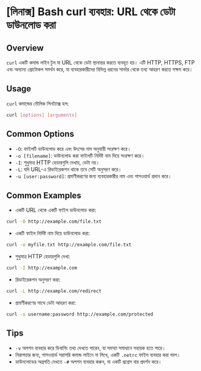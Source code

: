 # [লিনাক্স] Bash curl ব্যবহার: URL থেকে ডেটা ডাউনলোড করা

## Overview
`curl` একটি কমান্ড লাইন টুল যা URL থেকে ডেটা স্থানান্তর করতে ব্যবহৃত হয়। এটি HTTP, HTTPS, FTP এবং অন্যান্য প্রোটোকল সমর্থন করে, যা ব্যবহারকারীদের বিভিন্ন ধরনের সার্ভার থেকে তথ্য আহরণ করতে সক্ষম করে।

## Usage
`curl` কমান্ডের মৌলিক সিনট্যাক্স হল:

```bash
curl [options] [arguments]
```

## Common Options
- `-O`: ফাইলটি ডাউনলোড করে এবং উৎসের নাম অনুযায়ী সংরক্ষণ করে।
- `-o [filename]`: ডাউনলোড করা ফাইলটি নির্দিষ্ট নাম দিয়ে সংরক্ষণ করে।
- `-I`: শুধুমাত্র HTTP হেডারগুলি দেখায়, ডেটা নয়।
- `-L`: যদি URL-এ রিডাইরেকশন থাকে তবে সেটি অনুসরণ করে।
- `-u [user:password]`: প্রমাণীকরণের জন্য ব্যবহারকারীর নাম এবং পাসওয়ার্ড প্রদান করে।

## Common Examples
- একটি URL থেকে একটি ফাইল ডাউনলোড করা:

```bash
curl -O http://example.com/file.txt
```

- একটি ফাইল নির্দিষ্ট নাম দিয়ে ডাউনলোড করা:

```bash
curl -o myfile.txt http://example.com/file.txt
```

- শুধুমাত্র HTTP হেডারগুলি দেখা:

```bash
curl -I http://example.com
```

- রিডাইরেকশন অনুসরণ করা:

```bash
curl -L http://example.com/redirect
```

- প্রমাণীকরণের সাথে ডেটা আহরণ করা:

```bash
curl -u username:password http://example.com/protected
```

## Tips
- `-v` অপশন ব্যবহার করে ডিবাগিং তথ্য দেখতে পারেন, যা সমস্যা সমাধানে সহায়ক হতে পারে।
- নিরাপত্তার জন্য, পাসওয়ার্ড সরাসরি কমান্ড লাইনে না লিখে, একটি `.netrc` ফাইল ব্যবহার করা ভাল।
- ডাউনলোডের অগ্রগতি দেখতে `-#` অপশন ব্যবহার করুন, যা একটি প্রগ্রেস বার প্রদর্শন করে।